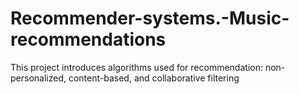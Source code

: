# Recommender-systems.-Music-recommendations
This project introduces algorithms used for recommendation: non-personalized, content-based, and collaborative filtering
